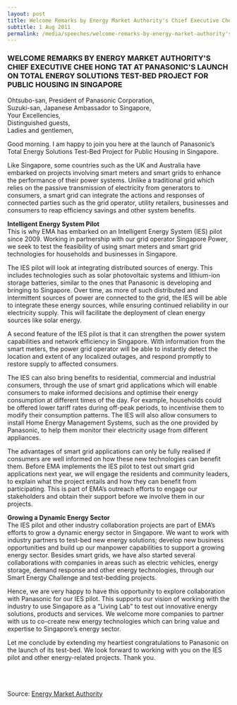 ```yaml
---
layout: post
title: Welcome Remarks by Energy Market Authority's Chief Executive Chee Hong Tat at Panasonic's launch on total energy solutions test-bed project for public housing in Singapore
subtitle: 1 Aug 2011
permalink: /media/speeches/welcome-remarks-by-energy-market-authority's-chief-executive-chee-hong-tat-at-panasonic's-launch-on-total-energy-solutions-test-bed-project-for-public-housing-in-singapore
---
```


### WELCOME REMARKS BY ENERGY MARKET AUTHORITY'S CHIEF EXECUTIVE CHEE HONG TAT AT PANASONIC'S LAUNCH ON TOTAL ENERGY SOLUTIONS TEST-BED PROJECT FOR PUBLIC HOUSING IN SINGAPORE

Ohtsubo-san, President of Panasonic Corporation,  
Suzuki-san, Japanese Ambassador to Singapore,  
Your Excellencies,  
Distinguished guests,  
Ladies and gentlemen,

Good morning. I am happy to join you here at the launch of Panasonic’s Total Energy Solutions Test-Bed Project for Public Housing in Singapore.

Like Singapore, some countries such as the UK and Australia have embarked on projects involving smart meters and smart grids to enhance the performance of their power systems. Unlike a traditional grid which relies on the passive transmission of electricity from generators to consumers, a smart grid can integrate the actions and responses of connected parties such as the grid operator, utility retailers, businesses and consumers to reap efficiency savings and other system benefits.

**Intelligent Energy System Pilot**  
This is why EMA has embarked on an Intelligent Energy System (IES) pilot since 2009. Working in partnership with our grid operator Singapore Power, we seek to test the feasibility of using smart meters and smart grid technologies for households and businesses in Singapore.

The IES pilot will look at integrating distributed sources of energy. This includes technologies such as solar photovoltaic systems and lithium-ion storage batteries, similar to the ones that Panasonic is developing and bringing to Singapore. Over time, as more of such distributed and intermittent sources of power are connected to the grid, the IES will be able to integrate these energy sources, while ensuring continued reliability in our electricity supply. This will facilitate the deployment of clean energy sources like solar energy.

A second feature of the IES pilot is that it can strengthen the power system capabilities and network efficiency in Singapore. With information from the smart meters, the power grid operator will be able to instantly detect the location and extent of any localized outages, and respond promptly to restore supply to affected consumers.

The IES can also bring benefits to residential, commercial and industrial consumers, through the use of smart grid applications which will enable consumers to make informed decisions and optimise their energy consumption at different times of the day. For example, households could be offered lower tariff rates during off-peak periods, to incentivise them to modify their consumption patterns. The IES will also allow consumers to install Home Energy Management Systems, such as the one provided by Panasonic, to help them monitor their electricity usage from different appliances.

The advantages of smart grid applications can only be fully realised if consumers are well informed on how these new technologies can benefit them. Before EMA implements the IES pilot to test out smart grid applications next year, we will engage the residents and community leaders, to explain what the project entails and how they can benefit from participating. This is part of EMA’s outreach efforts to engage our stakeholders and obtain their support before we involve them in our projects.

**Growing a Dynamic Energy Sector**  
The IES pilot and other industry collaboration projects are part of EMA’s efforts to grow a dynamic energy sector in Singapore. We want to work with industry partners to test-bed new energy solutions; develop new business opportunities and build up our manpower capabilities to support a growing energy sector. Besides smart grids, we have also started several collaborations with companies in areas such as electric vehicles, energy storage, demand response and other energy technologies, through our Smart Energy Challenge and test-bedding projects.

Hence, we are very happy to have this opportunity to explore collaboration with Panasonic for our IES pilot. This supports our vision of working with the industry to use Singapore as a “Living Lab” to test out innovative energy solutions, products and services. We welcome more companies to partner with us to co-create new energy technologies which can bring value and expertise to Singapore’s energy sector.

Let me conclude by extending my heartiest congratulations to Panasonic on the launch of its test-bed. We look forward to working with you on the IES pilot and other energy-related projects. Thank you.  
<br><br><br>



Source: [<a href="https://www.ema.gov.sg/speech.aspx?news_sid=20140609jyadniC0hsfm" target="_blank">Energy Market Authority</a>](https://www.ema.gov.sg/speech.aspx?news_sid=20140609jyadniC0hsfm)
